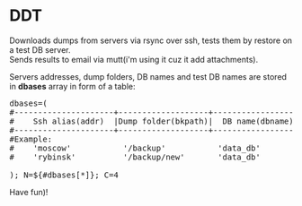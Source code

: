 # DDT

Downloads dumps from servers via rsync over ssh, tests them by restore on a test DB server.<br>
Sends results to email via mutt(i'm using it cuz it add attachments).<br>

Servers addresses, dump folders, DB names and test DB names are stored in <b>dbases</b> array in form of a table:<br>
<pre>
dbases=(
#---------------------+-------------------+--------------------+--------------------------------------+
#    Ssh alias(addr)  |Dump folder(bkpath)|  DB name(dbname)   | Test DB name(dbtest) Must be unique! |
#---------------------+-------------------+--------------------+--------------------------------------+
#Example:
#    'moscow'           '/backup'           'data_db'            'moscow_data_prod_db'
#    'rybinsk'          '/backup/new'       'data_db'            'rybinsk_data_prod_db'

); N=${#dbases[*]}; C=4
</pre>

Have fun)!
